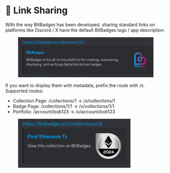 # 🤝 Link Sharing

With the way BitBadges has been developed, sharing standard links on platforms like Discord / X have the default BitBadges logo / app description.

<figure><img src="../.gitbook/assets/image (1) (1) (1) (1) (1) (1) (1) (1) (1).png" alt=""><figcaption></figcaption></figure>

If you want to display them with metadata, prefix the route with /x.  Supported routes:

* Collection Page: /collections/1 -> /x/collections/1
* Badge Page: /collections/1/1 -> /x/collections/1/1
* Portfolio: /account/bob123 -> /x/account/bob123

<figure><img src="../.gitbook/assets/image (122).png" alt=""><figcaption></figcaption></figure>
